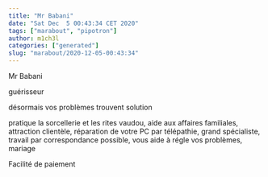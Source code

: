 ```yaml
---
title: "Mr Babani"
date: "Sat Dec  5 00:43:34 CET 2020"
tags: ["marabout", "pipotron"]
author: m1ch3l
categories: ["generated"]
slug: "marabout/2020-12-05-00:43:34"
---
```


Mr Babani

guérisseur

désormais vos problèmes trouvent solution

pratique la sorcellerie et les rites vaudou, aide aux affaires familiales, attraction clientèle, réparation de votre PC par télépathie, grand spécialiste, travail par correspondance possible, vous aide à régle vos problèmes, mariage

Facilité de paiement
